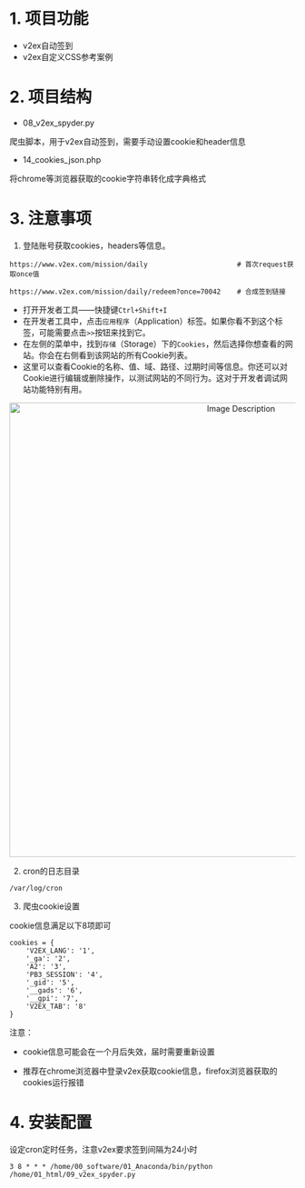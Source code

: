 # 1. 项目功能

- v2ex自动签到
- v2ex自定义CSS参考案例

# 2. 项目结构

- 08_v2ex_spyder.py

爬虫脚本，用于v2ex自动签到，需要手动设置cookie和header信息

- 14_cookies_json.php

将chrome等浏览器获取的cookie字符串转化成字典格式



# 3. 注意事项


1. 登陆账号获取cookies，headers等信息。
```
https://www.v2ex.com/mission/daily                      # 首次request获取once值

https://www.v2ex.com/mission/daily/redeem?once=70042    # 合成签到链接
```   

- 打开开发者工具——快捷键`Ctrl+Shift+I`
- 在开发者工具中，点击`应用程序`（Application）标签。如果你看不到这个标签，可能需要点击`>>`按钮来找到它。
- 在左侧的菜单中，找到`存储`（Storage）下的`Cookies`，然后选择你想查看的网站。你会在右侧看到该网站的所有Cookie列表。
- 这里可以查看Cookie的名称、值、域、路径、过期时间等信息。你还可以对Cookie进行编辑或删除操作，以测试网站的不同行为。这对于开发者调试网站功能特别有用。

<p align="center">
<img src="https://19640810.xyz/05_image/01_imageHost/20240401-210732.png" alt="Image Description" width="800">
</p>


2. cron的日志目录
```
/var/log/cron
```

3. 爬虫cookie设置

cookie信息满足以下8项即可

```
cookies = {
    'V2EX_LANG': '1',
    '_ga': '2',
    'A2': '3',
    'PB3_SESSION': '4',
    '_gid': '5',
    '__gads': '6',
    '__gpi': '7',
    'V2EX_TAB': '8'
}
```
注意：

- cookie信息可能会在一个月后失效，届时需要重新设置

- 推荐在chrome浏览器中登录v2ex获取cookie信息，firefox浏览器获取的cookies运行报错

# 4. 安装配置

设定cron定时任务，注意v2ex要求签到间隔为24小时
```
3 8 * * * /home/00_software/01_Anaconda/bin/python /home/01_html/09_v2ex_spyder.py

```



